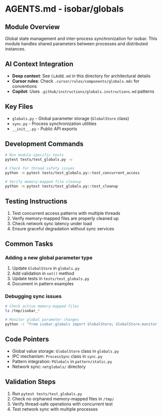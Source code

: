 # AGENTS.md - isobar/globals

## Module Overview
Global state management and inter-process synchronization for isobar. This module handles shared parameters between processes and distributed instances.

## AI Context Integration
- **Deep context**: See `CLAUDE.md` in this directory for architectural details
- **Cursor rules**: Check `.cursor/rules/components/globals.mdc` for conventions
- **Copilot**: Uses `.github/instructions/globals.instructions.md` patterns

## Key Files
- `globals.py` - Global parameter storage (`GlobalStore` class)
- `sync.py` - Process synchronization utilities
- `__init__.py` - Public API exports

## Development Commands
```bash
# Run module-specific tests
pytest tests/test_globals.py -v

# Check for thread safety issues
python -m pytest tests/test_globals.py::test_concurrent_access

# Verify memory-mapped file cleanup
python -m pytest tests/test_globals.py::test_cleanup
```

## Testing Instructions
1. Test concurrent access patterns with multiple threads
2. Verify memory-mapped files are properly cleaned up
3. Check network sync latency under load
4. Ensure graceful degradation without sync services

## Common Tasks

### Adding a new global parameter type
1. Update `GlobalStore` in `globals.py`
2. Add validation in `set()` method
3. Update tests in `tests/test_globals.py`
4. Document in pattern examples

### Debugging sync issues
```bash
# Check active memory-mapped files
ls /tmp/isobar_*

# Monitor global parameter changes
python -c "from isobar.globals import GlobalStore; GlobalStore.monitor()"
```

## Code Pointers
- Global value storage: `GlobalStore` class in `globals.py`
- IPC mechanism: `ProcessSync` class in `sync.py`
- Pattern integration: `PGlobals` in `pattern/static.py`
- Network sync: `netglobals/` directory

## Validation Steps
1. Run `pytest tests/test_globals.py`
2. Check no orphaned memory-mapped files in `/tmp/`
3. Verify thread-safe operations with concurrent test
4. Test network sync with multiple processes